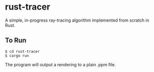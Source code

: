 # rust-tracer
A simple, in-progress ray-tracing algorithm implemented from scratch in Rust.

## To Run
```
$ cd rust-tracer
$ cargo run
```
The program will output a rendering to a plain .ppm file.
